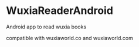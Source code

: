# WuxiaReaderAndroid
Android app to read wuxia books

compatible with wuxiaworld.co and wuxiaworld.com
